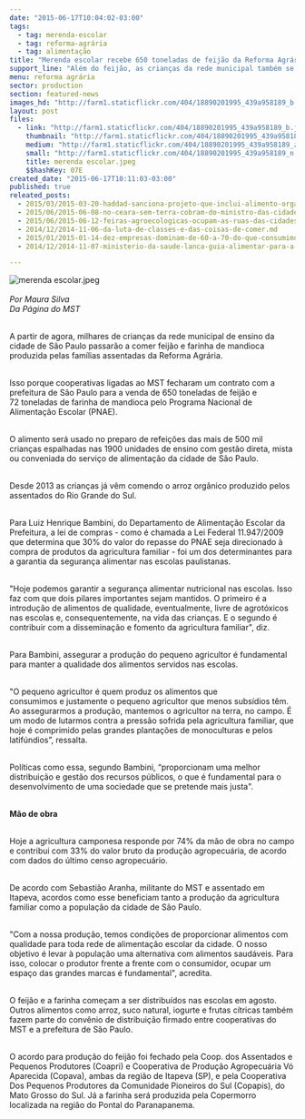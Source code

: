 ```yaml
---
date: "2015-06-17T10:04:02-03:00"
tags:
  - tag: merenda-escolar
  - tag: reforma-agrária
  - tag: alimentação
title: "Merenda escolar recebe 650 toneladas de feijão da Reforma Agrária, em SP"
support_line: "Além do feijão, as crianças da rede municipal também se beneficiarão com 72 toneladas de farinha de mandioca."
menu: reforma agrária
sector: production
section: featured-news
images_hd: "http://farm1.staticflickr.com/404/18890201995_439a958189_b.jpg"
layout: post
files:
  - link: "http://farm1.staticflickr.com/404/18890201995_439a958189_b.jpg"
    thumbnail: "http://farm1.staticflickr.com/404/18890201995_439a958189_t.jpg"
    medium: "http://farm1.staticflickr.com/404/18890201995_439a958189_z.jpg"
    small: "http://farm1.staticflickr.com/404/18890201995_439a958189_n.jpg"
    title: merenda escolar.jpeg
    $$hashKey: 07E
created_date: "2015-06-17T10:11:03-03:00"
published: true
releated_posts:
  - 2015/03/2015-03-20-haddad-sanciona-projeto-que-inclui-alimento-organico-na-merenda-escolar.md
  - 2015/06/2015-06-08-no-ceara-sem-terra-cobram-do-ministro-das-cidades-avancos-no-programa-de-habitacao-rural.md
  - 2015/06/2015-06-12-feiras-agroecologicas-ocupam-as-ruas-das-cidades-do-extremo-sul-da-bahia.md
  - 2014/12/2014-11-06-da-luta-de-classes-e-das-coisas-de-comer.md
  - 2015/01/2015-01-14-dez-empresas-dominam-de-60-a-70-do-que-consumimos-nos-mercados.md
  - 2014/12/2014-11-07-ministerio-da-saude-lanca-guia-alimentar-para-a-populacao-brasileira.md

---
```

<p><img alt="merenda escolar.jpeg" src="http://farm1.staticflickr.com/404/18890201995_439a958189_b.jpg" /><br />
<br />
<em>Por Maura Silva<br />
Da P&aacute;gina do MST</em></p>

<p><br />
A partir de agora, milhares de crian&ccedil;as da rede municipal de ensino da cidade de S&atilde;o Paulo passar&atilde;o a comer feij&atilde;o e farinha de mandioca produzida pelas fam&iacute;lias assentadas da Reforma Agr&aacute;ria.</p>

<p><br />
Isso porque cooperativas ligadas ao MST fecharam um contrato com a prefeitura de S&atilde;o Paulo para a venda de 650 toneladas de feij&atilde;o e 72&nbsp;toneladas de farinha de mandioca pelo Programa Nacional de Alimenta&ccedil;&atilde;o Escolar (PNAE).</p>

<p><br />
O alimento ser&aacute; usado no preparo de refei&ccedil;&otilde;es das mais de 500 mil crian&ccedil;as espalhadas nas 1900 unidades de ensino com gest&atilde;o direta, mista ou conveniada do servi&ccedil;o de alimenta&ccedil;&atilde;o da cidade de S&atilde;o Paulo.</p>

<p><br />
Desde 2013 as crian&ccedil;as j&aacute; v&ecirc;m comendo o arroz org&acirc;nico produzido pelos assentados do Rio Grande do Sul.</p>

<p><br />
Para Luiz Henrique Bambini, do Departamento de Alimenta&ccedil;&atilde;o Escolar da Prefeitura, a lei de compras - como &eacute; chamada&nbsp;a Lei Federal&nbsp;11.947/2009 que determina que 30% do valor do repasse do PNAE seja direcionado &agrave; compra de produtos da agricultura familiar - foi um dos determinantes para a garantia da seguran&ccedil;a alimentar nas escolas paulistanas.</p>

<p><br />
&quot;Hoje podemos garantir a seguran&ccedil;a alimentar nutricional nas escolas. Isso faz com que dois pilares importantes sejam mantidos. O primeiro &eacute; a introdu&ccedil;&atilde;o de alimentos de qualidade, eventualmente,&nbsp;livre de agrot&oacute;xicos nas escolas e, consequentemente, na vida das crian&ccedil;as. E o segundo &eacute; contribuir com a dissemina&ccedil;&atilde;o e fomento da agricultura familiar&quot;, diz.</p>

<p><br />
Para Bambini, assegurar a produ&ccedil;&atilde;o do pequeno agricultor &eacute; fundamental para manter a qualidade dos alimentos servidos nas escolas.</p>

<p><br />
&quot;O pequeno agricultor &eacute; quem produz os alimentos que consumimos&nbsp;e&nbsp;justamente o pequeno agricultor que menos subs&iacute;dios t&ecirc;m. Ao assegurarmos a produ&ccedil;&atilde;o, mantemos o agricultor na terra, no campo. &Eacute; um modo de lutarmos contra a press&atilde;o sofrida pela agricultura familiar, que hoje &eacute; comprimido pelas grandes planta&ccedil;&otilde;es de monoculturas e pelos latif&uacute;ndios&rdquo;, ressalta.</p>

<p><br />
Pol&iacute;ticas como essa, segundo Bambini, &ldquo;proporcionam uma melhor distribui&ccedil;&atilde;o e gest&atilde;o dos recursos p&uacute;blicos, o que &eacute; fundamental para o desenvolvimento de uma sociedade que se pretende mais justa&quot;.</p>

<p><br />
<strong>M&atilde;o de obra</strong></p>

<p><br />
Hoje a agricultura camponesa responde por 74% da m&atilde;o de obra no campo e contribui com 33% do valor bruto da produ&ccedil;&atilde;o agropecu&aacute;ria, de acordo com dados do &uacute;ltimo censo agropecu&aacute;rio.</p>

<p><br />
De acordo com Sebasti&atilde;o Aranha, militante do MST e assentado em Itapeva, acordos como esse beneficiam tanto a produ&ccedil;&atilde;o da agricultura familiar como a popula&ccedil;&atilde;o da cidade de S&atilde;o Paulo.</p>

<p><br />
&quot;Com a nossa produ&ccedil;&atilde;o, temos condi&ccedil;&otilde;es de proporcionar alimentos com qualidade para toda rede de alimenta&ccedil;&atilde;o escolar da cidade. O nosso objetivo &eacute; levar &agrave; popula&ccedil;&atilde;o uma alternativa com alimentos saud&aacute;veis. Para isso, colocar o produtor frente a frente com o consumidor, ocupar um espa&ccedil;o das grandes marcas &eacute; fundamental&quot;, acredita.</p>

<p><br />
O feij&atilde;o e a farinha come&ccedil;am a ser distribu&iacute;dos nas escolas em agosto. Outros alimentos como arroz, suco natural, iogurte e frutas c&iacute;tricas tamb&eacute;m fazem parte do conv&ecirc;nio de distribui&ccedil;&atilde;o firmado entre cooperativas do MST e a prefeitura de S&atilde;o Paulo.</p>

<p><br />
O acordo para produ&ccedil;&atilde;o do feij&atilde;o foi fechado pela Coop. dos Assentados e Pequenos Produtores (Coapri) e Cooperativa de Produ&ccedil;&atilde;o Agropecu&aacute;ria V&oacute; Aparecida (Copava), ambas da regi&atilde;o de Itapeva (SP), e pela Cooperativa Dos Pequenos Produtores da Comunidade Pioneiros do Sul (Copapis), do Mato Grosso do Sul. J&aacute; a farinha ser&aacute; produzida pela Copermorro localizada na regi&atilde;o do Pontal do Paranapanema.&nbsp;</p>
